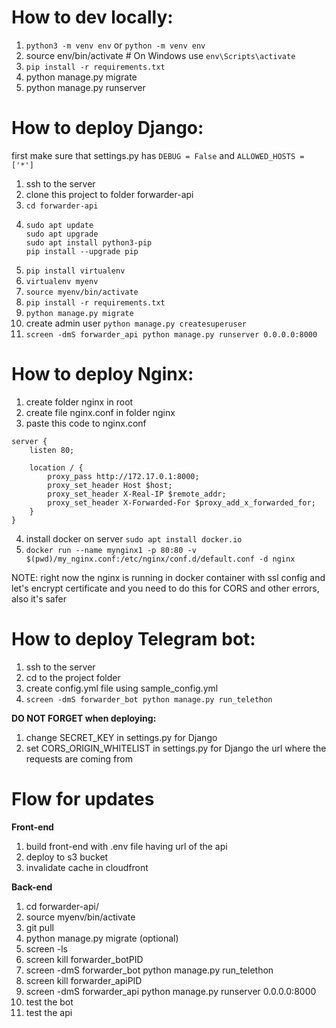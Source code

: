 # How to dev locally:
1) `python3 -m venv env` or `python -m venv env`
2) source env/bin/activate  # On Windows use `env\Scripts\activate`
3) `pip install -r requirements.txt`
4) python manage.py migrate
5) python manage.py runserver


# How to deploy Django:

first make sure that settings.py has `DEBUG = False` and `ALLOWED_HOSTS = ['*']`
1) ssh to the server
2) clone this project to folder forwarder-api
3) `cd forwarder-api`
4) ```
   sudo apt update
   sudo apt upgrade
   sudo apt install python3-pip
   pip install --upgrade pip 
   ```
5) `pip install virtualenv`
6) `virtualenv myenv`
7) `source myenv/bin/activate`
8) `pip install -r requirements.txt`
9) `python manage.py migrate`
10) create admin user `python manage.py createsuperuser`
11) `screen -dmS forwarder_api python manage.py runserver 0.0.0.0:8000`


# How to deploy Nginx:

1) create folder nginx in root
2) create file nginx.conf in folder nginx
3) paste this code to nginx.conf
```
server {
    listen 80;

    location / {
        proxy_pass http://172.17.0.1:8000;
        proxy_set_header Host $host;
        proxy_set_header X-Real-IP $remote_addr;
        proxy_set_header X-Forwarded-For $proxy_add_x_forwarded_for;
    }
}
```
4) install docker on server `sudo apt install docker.io`
5) `docker run --name mynginx1 -p 80:80 -v $(pwd)/my_nginx.conf:/etc/nginx/conf.d/default.conf -d nginx`

NOTE: right now the nginx is running in docker container with ssl config and let's encrypt certificate 
and you need to do this for CORS and other errors, also it's safer

# How to deploy Telegram bot:

1) ssh to the server
2) cd to the project folder
3) create config.yml file using sample_config.yml
4) `screen -dmS forwarder_bot python manage.py run_telethon`

**DO NOT FORGET when deploying:**
1) change SECRET_KEY in settings.py for Django
2) set CORS_ORIGIN_WHITELIST in settings.py for Django the url where the requests are coming from


# Flow for updates

**Front-end**
1) build front-end with .env file having url of the api
2) deploy to s3 bucket
3) invalidate cache in cloudfront

**Back-end**
1) cd forwarder-api/
2) source myenv/bin/activate
3) git pull
4) python manage.py migrate (optional)
5) screen -ls
6) screen kill forwarder_botPID
7) screen -dmS forwarder_bot python manage.py run_telethon
8) screen kill forwarder_apiPID
9) screen -dmS forwarder_api python manage.py runserver 0.0.0.0:8000
10) test the bot
11) test the api
